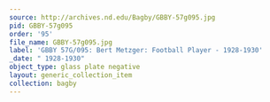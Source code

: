```yaml
---
source: http://archives.nd.edu/Bagby/GBBY-57g095.jpg
pid: GBBY-57g095
order: '95'
file_name: GBBY-57g095.jpg
label: 'GBBY 57G/095: Bert Metzger: Football Player - 1928-1930'
_date: " 1928-1930"
object_type: glass plate negative
layout: generic_collection_item
collection: bagby
---
```

